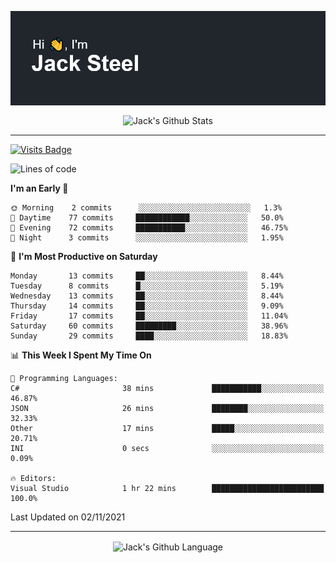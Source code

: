 <p align="center">
  <img align="center" src="https://github.com/JackSteel97/JackSteel97/blob/main/header.png?raw=true" alt="Hi, I'm Jack Steel" /> 
 </p>
<p align="center">
 <img align="center" src="https://github-readme-stats.vercel.app/api?username=jacksteel97&show_icons=true&count_private=true&theme=dracula" alt="Jack's Github Stats" /> 
</p>

<hr/>

[![Visits Badge](https://badges.pufler.dev/visits/JackSteel97/JackSteel97?color=blue&label=Profile%20Visits)](https://github.com/JackSteel97)
<!--START_SECTION:waka-->
![Lines of code](https://img.shields.io/badge/From%20Hello%20World%20I%27ve%20Written-1.4%20million%20lines%20of%20code-blue)

**I'm an Early 🐤** 

```text
🌞 Morning    2 commits      ░░░░░░░░░░░░░░░░░░░░░░░░░   1.3% 
🌆 Daytime    77 commits     ████████████░░░░░░░░░░░░░   50.0% 
🌃 Evening    72 commits     ███████████░░░░░░░░░░░░░░   46.75% 
🌙 Night      3 commits      ░░░░░░░░░░░░░░░░░░░░░░░░░   1.95%

```
📅 **I'm Most Productive on Saturday** 

```text
Monday       13 commits     ██░░░░░░░░░░░░░░░░░░░░░░░   8.44% 
Tuesday      8 commits      █░░░░░░░░░░░░░░░░░░░░░░░░   5.19% 
Wednesday    13 commits     ██░░░░░░░░░░░░░░░░░░░░░░░   8.44% 
Thursday     14 commits     ██░░░░░░░░░░░░░░░░░░░░░░░   9.09% 
Friday       17 commits     ██░░░░░░░░░░░░░░░░░░░░░░░   11.04% 
Saturday     60 commits     █████████░░░░░░░░░░░░░░░░   38.96% 
Sunday       29 commits     ████░░░░░░░░░░░░░░░░░░░░░   18.83%

```


📊 **This Week I Spent My Time On** 

```text
💬 Programming Languages: 
C#                       38 mins             ███████████░░░░░░░░░░░░░░   46.87% 
JSON                     26 mins             ████████░░░░░░░░░░░░░░░░░   32.33% 
Other                    17 mins             █████░░░░░░░░░░░░░░░░░░░░   20.71% 
INI                      0 secs              ░░░░░░░░░░░░░░░░░░░░░░░░░   0.09%

🔥 Editors: 
Visual Studio            1 hr 22 mins        █████████████████████████   100.0%

```


 Last Updated on 02/11/2021
<!--END_SECTION:waka-->

<hr/>

<p align="center">
    <img align="center" src="https://github-readme-stats.vercel.app/api/top-langs/?username=jacksteel97&langs_count=10&layout=compact&theme=dracula" alt="Jack's Github Language" /> 
</p>
